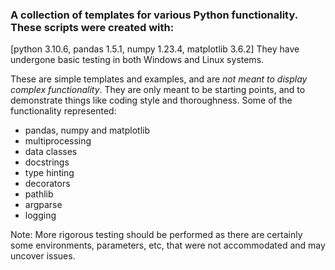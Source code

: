### A collection of templates for various Python functionality. These scripts were created with:
[python 3.10.6, pandas 1.5.1, numpy 1.23.4, matplotlib 3.6.2] 
They have undergone basic testing in both Windows and Linux systems.

These are simple templates and examples, and are *not meant to display complex
functionality*. They are only meant to be starting points, and to demonstrate
things like coding style and thoroughness.
Some of the functionality represented:
- pandas, numpy and matplotlib
- multiprocessing
- data classes
- docstrings
- type hinting
- decorators
- pathlib
- argparse
- logging

Note: More rigorous testing should be performed as there are certainly
some environments, parameters, etc, that were not accommodated and may
uncover issues.


